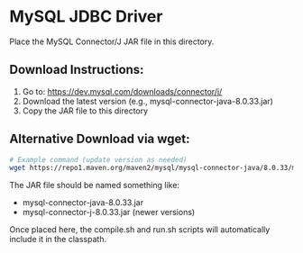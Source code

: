 # MySQL JDBC Driver

Place the MySQL Connector/J JAR file in this directory.

## Download Instructions:

1. Go to: https://dev.mysql.com/downloads/connector/j/
2. Download the latest version (e.g., mysql-connector-java-8.0.33.jar)
3. Copy the JAR file to this directory

## Alternative Download via wget:

```bash
# Example command (update version as needed)
wget https://repo1.maven.org/maven2/mysql/mysql-connector-java/8.0.33/mysql-connector-java-8.0.33.jar
```

The JAR file should be named something like:
- mysql-connector-java-8.0.33.jar
- mysql-connector-j-8.0.33.jar (newer versions)

Once placed here, the compile.sh and run.sh scripts will automatically include it in the classpath.
